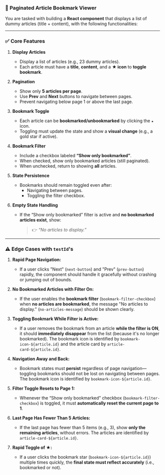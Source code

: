 ### 🔖 **Paginated Article Bookmark Viewer**

You are tasked with building a **React component** that displays a list of dummy articles (title + content), with the following functionalities:

---

### ✅ **Core Features**

1.  **Display Articles**
    * Display a list of articles (e.g., 23 dummy articles).
    * Each article must have a **title**, **content**, and a **★ icon** to **toggle bookmark**.

2.  **Pagination**
    * Show only **5 articles per page**.
    * Use **Prev** and **Next** buttons to navigate between pages.
    * Prevent navigating below page 1 or above the last page.

3.  **Bookmark Toggle**
    * Each article can be **bookmarked/unbookmarked** by clicking the `★` icon.
    * Toggling must update the state and show a **visual change** (e.g., a gold star if active).

4.  **Bookmark Filter**
    * Include a checkbox labeled **“Show only bookmarked”**.
    * When checked, show only bookmarked articles (still paginated).
    * When unchecked, return to showing **all** articles.

5.  **State Persistence**
    * Bookmarks should remain toggled even after:
        * Navigating between pages.
        * Toggling the filter checkbox.

6.  **Empty State Handling**
    * If the “Show only bookmarked” filter is active and **no bookmarked articles exist**, show:
        > 👉 *“No articles to display.”*

---

### ⚠️ **Edge Cases with `testId`'s**

1.  **Rapid Page Navigation:**
    * If a user clicks "Next" (`next-button`) and "Prev" (`prev-button`) rapidly, the component should handle it gracefully without crashing or jumping out of bounds.

2.  **No Bookmarked Articles with Filter On:**
    * If the user enables the **bookmark filter** (`bookmark-filter-checkbox`) when **no articles are bookmarked**, the message "No articles to display." (`no-articles-message`) should be shown clearly.

3.  **Toggling Bookmark While Filter is Active:**
    * If a user removes the bookmark from an article **while the filter is ON**, it should **immediately disappear** from the list (because it's no longer bookmarked). The bookmark icon is identified by `bookmark-icon-${article.id}` and the article card by `article-card-${article.id}`.

4.  **Navigation Away and Back:**
    * Bookmark states must **persist** regardless of page navigation—toggling bookmarks should not be lost on navigating between pages. The bookmark icon is identified by `bookmark-icon-${article.id}`.

5.  **Filter Toggle Resets to Page 1:**
    * Whenever the “Show only bookmarked” checkbox (`bookmark-filter-checkbox`) is toggled, it must **automatically reset the current page to 1**.

6.  **Last Page Has Fewer Than 5 Articles:**
    * If the last page has fewer than 5 items (e.g., 3), show **only the remaining articles**, without errors. The articles are identified by `article-card-${article.id}`.

7.  **Rapid Toggle of ★:**
    * If a user clicks the bookmark star (`bookmark-icon-${article.id}`) multiple times quickly, the **final state must reflect accurately** (i.e., bookmarked or not).